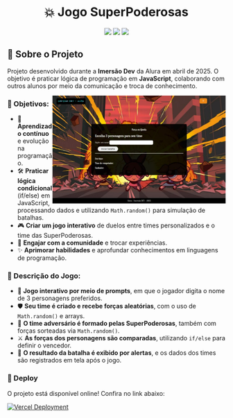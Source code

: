 # <h1 align="center"> 💥 Jogo SuperPoderosas </h1>

<p align="center">
  <img src="https://img.shields.io/badge/JavaScript-F7DF1E?style=for-the-badge&logo=javascript&logoColor=black">
  <img src="https://img.shields.io/badge/HTML5-E34F26?style=for-the-badge&logo=html5&logoColor=white">
  <img src="https://img.shields.io/badge/CSS-239120?&style=for-the-badge&logo=css3&logoColor=white">
</p>

## 🚀 Sobre o Projeto  

Projeto desenvolvido durante a **Imersão Dev** da Alura em abril de 2025. O objetivo é praticar lógica de programação em **JavaScript**, colaborando com outros alunos por meio da comunicação e troca de conhecimento.

<img align="right" alt="coding-gif" width="400" src="https://github.com/ErikaCZanin/batalhatimeSuporPoderosas/blob/main/ImgVercel.png">

### 📌 Objetivos:  
- 🌱 **Aprendizado contínuo** e evolução na programação.  
- 🛠️ **Praticar lógica condicional** (if/else) em JavaScript, processando dados e utilizando `Math.random()` para simulação de batalhas.  
- 🎮 **Criar um jogo interativo** de duelos entre times personalizados e o time das SuperPoderosas.  
- 🤝 **Engajar com a comunidade** e trocar experiências.  
- ✨ **Aprimorar habilidades** e aprofundar conhecimentos em linguagens de programação.

### 📝 Descrição do Jogo:  
- 🧠 **Jogo interativo por meio de prompts**, em que o jogador digita o nome de 3 personagens preferidos.
- 🛡️ **Seu time é criado e recebe forças aleatórias**, com o uso de `Math.random()` e arrays.
- 👾 **O time adversário é formado pelas SuperPoderosas**, também com forças sorteadas via `Math.random()`.
- ⚔️ **As forças dos personagens são comparadas**, utilizando `if/else` para definir o vencedor.
- 📢 **O resultado da batalha é exibido por alertas**, e os dados dos times são registrados em tela após o jogo.

### 💫 Deploy  
O projeto está disponível online! Confira no link abaixo:  

[![Vercel Deployment](https://img.shields.io/badge/Vercel-Deployed-black?style=for-the-badge&logo=vercel&logoColor=white)](https://batalhatime-supor-poderosas.vercel.app/)
